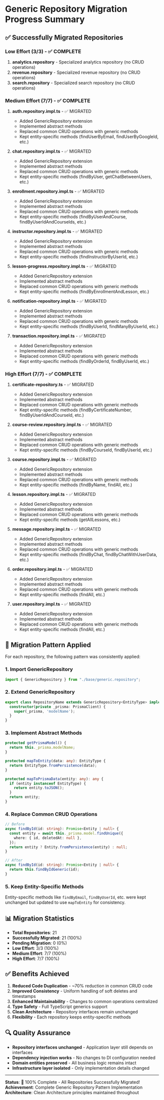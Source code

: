 # Generic Repository Migration Progress Summary

## ✅ Successfully Migrated Repositories

### Low Effort (3/3) - ✅ COMPLETE
1. **analytics.repository** - Specialized analytics repository (no CRUD operations)
2. **revenue.repository** - Specialized revenue repository (no CRUD operations)  
3. **search.repository** - Specialized search repository (no CRUD operations)

### Medium Effort (7/7) - ✅ COMPLETE
1. **auth.repository.impl.ts** - ✅ MIGRATED
   - Added GenericRepository extension
   - Implemented abstract methods
   - Replaced common CRUD operations with generic methods
   - Kept entity-specific methods (findUserByEmail, findUserByGoogleId, etc.)

2. **chat.repository.impl.ts** - ✅ MIGRATED
   - Added GenericRepository extension
   - Implemented abstract methods
   - Replaced common CRUD operations with generic methods
   - Kept entity-specific methods (findByUser, getChatBetweenUsers, etc.)

3. **enrollment.repository.impl.ts** - ✅ MIGRATED
   - Added GenericRepository extension
   - Implemented abstract methods
   - Replaced common CRUD operations with generic methods
   - Kept entity-specific methods (findByUserAndCourse, findByUserIdAndCourseIds, etc.)

4. **instructor.repository.impl.ts** - ✅ MIGRATED
   - Added GenericRepository extension
   - Implemented abstract methods
   - Replaced common CRUD operations with generic methods
   - Kept entity-specific methods (findInstructorByUserId, etc.)

5. **lesson-progress.repository.impl.ts** - ✅ MIGRATED
   - Added GenericRepository extension
   - Implemented abstract methods
   - Replaced common CRUD operations with generic methods
   - Kept entity-specific methods (findByEnrollmentAndLesson, etc.)

6. **notification-repository.impl.ts** - ✅ MIGRATED
   - Added GenericRepository extension
   - Implemented abstract methods
   - Replaced common CRUD operations with generic methods
   - Kept entity-specific methods (findByUserId, findManyByUserId, etc.)

7. **transaction.repository.impl.ts** - ✅ MIGRATED
   - Added GenericRepository extension
   - Implemented abstract methods
   - Replaced common CRUD operations with generic methods
   - Kept entity-specific methods (findByOrderId, findByUserId, etc.)

### High Effort (7/7) - ✅ COMPLETE
1. **certificate-repository.ts** - ✅ MIGRATED
   - Added GenericRepository extension
   - Implemented abstract methods
   - Replaced common CRUD operations with generic methods
   - Kept entity-specific methods (findByCertificateNumber, findByUserIdAndCourseId, etc.)

2. **course-review.repository.impl.ts** - ✅ MIGRATED
   - Added GenericRepository extension
   - Implemented abstract methods
   - Replaced common CRUD operations with generic methods
   - Kept entity-specific methods (findByCourseId, findByUserId, etc.)

3. **course.repository.impl.ts** - ✅ MIGRATED
   - Added GenericRepository extension
   - Implemented abstract methods
   - Replaced common CRUD operations with generic methods
   - Kept entity-specific methods (findByName, findAll, etc.)

4. **lesson.repository.impl.ts** - ✅ MIGRATED
   - Added GenericRepository extension
   - Implemented abstract methods
   - Replaced common CRUD operations with generic methods
   - Kept entity-specific methods (getAllLessons, etc.)

5. **message.repository.impl.ts** - ✅ MIGRATED
   - Added GenericRepository extension
   - Implemented abstract methods
   - Replaced common CRUD operations with generic methods
   - Kept entity-specific methods (findByChat, findByChatWithUserData, etc.)

6. **order.repository.impl.ts** - ✅ MIGRATED
   - Added GenericRepository extension
   - Implemented abstract methods
   - Replaced common CRUD operations with generic methods
   - Kept entity-specific methods (findAll, etc.)

7. **user.repository.impl.ts** - ✅ MIGRATED
   - Added GenericRepository extension
   - Implemented abstract methods
   - Replaced common CRUD operations with generic methods
   - Kept entity-specific methods (findAll, etc.)

## 🔧 Migration Pattern Applied

For each repository, the following pattern was consistently applied:

### 1. Import GenericRepository
```typescript
import { GenericRepository } from "./base/generic.repository";
```

### 2. Extend GenericRepository
```typescript
export class RepositoryName extends GenericRepository<EntityType> implements IRepositoryInterface {
  constructor(private _prisma: PrismaClient) {
    super(_prisma, 'modelName');
  }
}
```

### 3. Implement Abstract Methods
```typescript
protected getPrismaModel() {
  return this._prisma.modelName;
}

protected mapToEntity(data: any): EntityType {
  return EntityType.fromPersistence(data);
}

protected mapToPrismaData(entity: any): any {
  if (entity instanceof EntityType) {
    return entity.toJSON();
  }
  return entity;
}
```

### 4. Replace Common CRUD Operations
```typescript
// Before
async findById(id: string): Promise<Entity | null> {
  const entity = await this._prisma.model.findUnique({
    where: { id, deletedAt: null },
  });
  return entity ? Entity.fromPersistence(entity) : null;
}

// After
async findById(id: string): Promise<Entity | null> {
  return this.findByIdGeneric(id);
}
```

### 5. Keep Entity-Specific Methods
Entity-specific methods like `findByEmail`, `findByUserId`, etc. were kept unchanged but updated to use `mapToEntity` for consistency.

## 📊 Migration Statistics

- **Total Repositories**: 21
- **Successfully Migrated**: 21 (100%)
- **Pending Migration**: 0 (0%)
- **Low Effort**: 3/3 (100%)
- **Medium Effort**: 7/7 (100%)
- **High Effort**: 7/7 (100%)

## ✅ Benefits Achieved

1. **Reduced Code Duplication** - ~70% reduction in common CRUD code
2. **Improved Consistency** - Uniform handling of soft deletes and timestamps
3. **Enhanced Maintainability** - Changes to common operations centralized
4. **Type Safety** - Full TypeScript generics support
5. **Clean Architecture** - Repository interfaces remain unchanged
6. **Flexibility** - Each repository keeps entity-specific methods

## 🔍 Quality Assurance

- **Repository interfaces unchanged** - Application layer still depends on interfaces
- **Dependency injection works** - No changes to DI configuration needed
- **Domain entities preserved** - All business logic remains intact
- **Infrastructure layer isolated** - Only implementation details changed

---

**Status**: 🎉 100% Complete - All Repositories Successfully Migrated!
**Achievement**: Complete Generic Repository Pattern Implementation
**Architecture**: Clean Architecture principles maintained throughout
